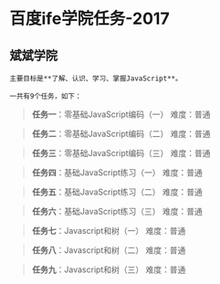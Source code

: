 # 百度ife学院任务-2017
## 斌斌学院

	主要目标是**了解、认识、学习、掌握JavaScript**。
	
	一共有9个任务，如下：

> **任务一**：零基础JavaScript编码（一） 难度：普通

> **任务二**：零基础JavaScript编码（二） 难度：普通

> **任务三**：零基础JavaScript编码（三） 难度：普通

> **任务四**：基础JavaScript练习（一） 难度：普通

> **任务五**：基础JavaScript练习（二） 难度：普通

> **任务六**：基础JavaScript练习（三） 难度：普通

> **任务七**：Javascript和树（一） 难度：普通

> **任务八**：Javascript和树（二） 难度：普通

> **任务九**：Javascript和树（三） 难度：普通